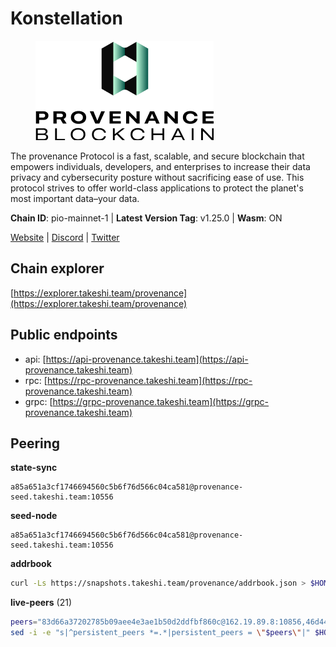 # Konstellation

<figure><img src="https://github.com/takeshi-val/Logo/raw/main/PB Logo_Color_Vertical.png" alt=""><figcaption></figcaption></figure>

The provenance Protocol is a fast, scalable, and secure blockchain that empowers individuals, developers, and enterprises to increase their data privacy and cybersecurity posture without sacrificing ease of use. This protocol strives to offer world-class applications to protect the planet's most important data–your data.

**Chain ID**: pio-mainnet-1 | **Latest Version Tag**: v1.25.0 | **Wasm**: ON

[Website](https://provenance.io) | [Discord](https://discord.gg/kNZC8nwCFP) | [Twitter](https://twitter.com/provenancefdn)

## Chain explorer

[https://explorer.takeshi.team/provenance](https://explorer.takeshi.team/provenance)

## Public endpoints

* api: [https://api-provenance.takeshi.team](https://api-provenance.takeshi.team)
* rpc: [https://rpc-provenance.takeshi.team](https://rpc-provenance.takeshi.team)
* grpc: [https://grpc-provenance.takeshi.team](https://grpc-provenance.takeshi.team)

## Peering

**state-sync**

```
a85a651a3cf1746694560c5b6f76d566c04ca581@provenance-seed.takeshi.team:10556
```

**seed-node**

```
a85a651a3cf1746694560c5b6f76d566c04ca581@provenance-seed.takeshi.team:10556
```

**addrbook**

```bash
curl -Ls https://snapshots.takeshi.team/provenance/addrbook.json > $HOME/.provenance/config/addrbook.json
```

**live-peers** (21)

```bash
peers="83d66a37202785b09aee4e3ae1b50d2ddfbf860c@162.19.89.8:10856,46d4495643f2579573a61e181a88de3b8f0acc4f@2.139.23.24:36656,5745d29dd5b49009f405e21913a474a23f1e40ec@131.153.57.226:43656,d9bfa29e0cf9c4ce0cc9c26d98e5d97228f93b0b@65.109.88.38:37656,11c23c5341d0ac69f9ebb3be9afa7fe0e134ece0@94.79.54.137:28656,ff94a29e02de8369faf37c76d3c97684bbd51bd6@185.16.38.165:17556,399068f8371dce4ae5d7cd7da2c965e765e68f4b@65.108.238.102:17556,0985977a794b298e7ef990fe344d572c60c453b1@172.105.72.158:26656,dd3cab79ffae0aed4f519503b66e9403c69eeb14@85.237.193.101:25565,d39fecbc409541de13fa644d90066d4dabe08262@95.165.89.222:24475,ebc272824924ea1a27ea3183dd0b9ba713494f83@95.214.52.139:26906,ff7ab7fdac43752163f141809b61c67eba837cb4@65.108.97.58:37656,9bcaee1ad957fa75f60a6dd9d8870e53220794a9@104.37.187.214:60756,0faa7f1099de2e02deebe09fcb52863056333265@144.202.72.17:26616,039a1c4f438c1ecc2dd901e7316d16fdafadfdab@104.193.254.36:27656,e08efc0b0e15e4d8eacf0f4ed5e52f6e9bdc312d@144.76.97.251:36156,26b6255375a592c3b0664bd474a6975f468c3785@88.99.164.158:11126,c2842c76779913e05fa4256e3caab852e1782951@202.61.194.254:60756,a79da224ad9d4501dbf1d547986ebec55d56b951@135.181.128.114:17556,7adbbe1a5f867a0befcf1fd94f395dd8257d718f@73.40.151.121:57656,289c3e984194ac2ccaa74e201147010648e90970@195.3.223.108:26656"
sed -i -e "s|^persistent_peers *=.*|persistent_peers = \"$peers\"|" $HOME/.provenance/config/config.toml
```
